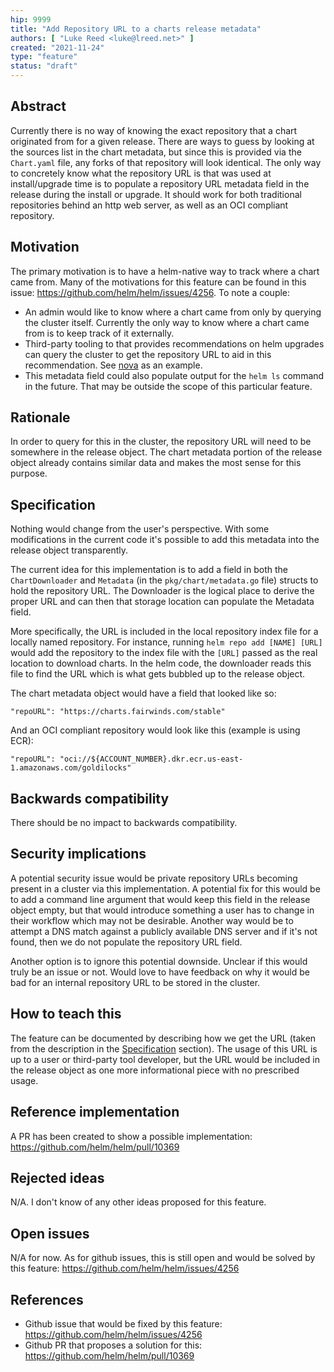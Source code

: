 ```yaml
---
hip: 9999
title: "Add Repository URL to a charts release metadata"
authors: [ "Luke Reed <luke@lreed.net>" ]
created: "2021-11-24"
type: "feature"
status: "draft"
---
```


## Abstract

Currently there is no way of knowing the exact repository that a chart originated from for a given release. There are ways to guess by looking at the sources list in the chart metadata, but since this is provided via the `Chart.yaml` file, any forks of that repository will look identical. The only way to concretely know what the repository URL is that was used at install/upgrade time is to populate a repository URL metadata field in the release during the install or upgrade. It should work for both traditional repositories behind an http web server, as well as an OCI compliant repository.

## Motivation

The primary motivation is to have a helm-native way to track where a chart came from. Many of the motivations for this feature can be found in this issue: https://github.com/helm/helm/issues/4256. To note a couple:
- An admin would like to know where a chart came from only by querying the cluster itself. Currently the only way to know where a chart came from is to keep track of it externally.
- Third-party tooling to that provides recommendations on helm upgrades can query the cluster to get the repository URL to aid in this recommendation. See [nova](https://github.com/FairwindsOps/nova) as an example.
- This metadata field could also populate output for the `helm ls` command in the future. That may be outside the scope of this particular feature.

## Rationale

In order to query for this in the cluster, the repository URL will need to be somewhere in the release object. The chart metadata portion of the release object already contains similar data and makes the most sense for this purpose.

## Specification

Nothing would change from the user's perspective. With some modifications in the current code it's possible to add this metadata into the release object transparently.

The current idea for this implementation is to add a field in both the `ChartDownloader` and `Metadata` (in the `pkg/chart/metadata.go` file) structs to hold the repository URL. The Downloader is the logical place to derive the proper URL and can then that storage location can populate the Metadata field.

More specifically, the URL is included in the local repository index file for a locally named repository. For instance, running `helm repo add [NAME] [URL]` would add the repository to the index file with the `[URL]` passed as the real location to download charts. In the helm code, the downloader reads this file to find the URL which is what gets bubbled up to the release object.

The chart metadata object would have a field that looked like so:

```
"repoURL": "https://charts.fairwinds.com/stable"
```

And an OCI compliant repository would look like this (example is using ECR):

```
"repoURL": "oci://${ACCOUNT_NUMBER}.dkr.ecr.us-east-1.amazonaws.com/goldilocks"
```

## Backwards compatibility

There should be no impact to backwards compatibility.

## Security implications

A potential security issue would be private repository URLs becoming present in a cluster via this implementation. A potential fix for this would be to add a command line argument that would keep this field in the release object empty, but that would introduce something a user has to change in their workflow which may not be desirable. Another way would be to attempt a DNS match against a publicly available DNS server and if it's not found, then we do not populate the repository URL field.

Another option is to ignore this potential downside. Unclear if this would truly be an issue or not. Would love to have feedback on why it would be bad for an internal repository URL to be stored in the cluster.

## How to teach this

The feature can be documented by describing how we get the URL (taken from the description in the [Specification](#Specification) section). The usage of this URL is up to a user or third-party tool developer, but the URL would be included in the release object as one more informational piece with no prescribed usage.

## Reference implementation
A PR has been created to show a possible implementation: https://github.com/helm/helm/pull/10369

## Rejected ideas

N/A. I don't know of any other ideas proposed for this feature.

## Open issues

N/A for now. As for github issues, this is still open and would be solved by this feature: https://github.com/helm/helm/issues/4256

## References

- Github issue that would be fixed by this feature: https://github.com/helm/helm/issues/4256
- Github PR that proposes a solution for this: https://github.com/helm/helm/pull/10369
